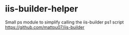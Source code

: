 # iis-builder-helper
Small ps module to simplify calling the iis-builder ps1 script https://github.com/mattou07/iis-builder
